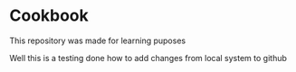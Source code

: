 # Cookbook
This repository was made for learning puposes

Well this is a testing done how to add changes from local system to github
